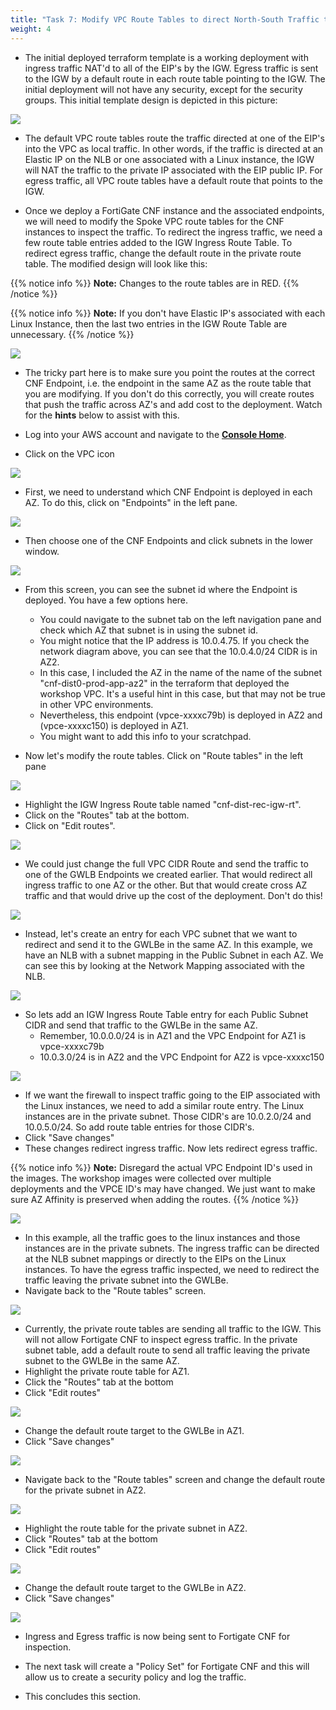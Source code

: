 ```yaml
---
title: "Task 7: Modify VPC Route Tables to direct North-South Traffic to Fortigate CNF for inspection"
weight: 4
---
```


* The initial deployed terraform template is a working deployment with ingress traffic NAT'd to all of the EIP's by the IGW. Egress traffic is sent to the IGW by a default route in each route table pointing to the IGW. The initial deployment will not have any security, except for the security groups. This initial template design is depicted in this picture:

![](../images/image-mdw-cap.png)

* The default VPC route tables route the traffic directed at one of the EIP's into the VPC as local traffic. In other words, if the traffic is directed at an Elastic IP on the NLB or one associated with a Linux instance, the IGW will NAT the traffic to the private IP associated with the EIP public IP. For egress traffic, all VPC route tables have a default route that points to the IGW.

* Once we deploy a FortiGate CNF instance and the associated endpoints, we will need to modify the Spoke VPC route tables for the CNF instances to inspect the traffic. To redirect the ingress traffic, we need a few route table entries added to the IGW Ingress Route Table. To redirect egress traffic, change the default route in the private route table. The modified design will look like this:

{{% notice info %}}
**Note:** Changes to the route tables are in RED.
{{% /notice %}}

{{% notice info %}}
**Note:** If you don't have Elastic IP's associated with each Linux Instance, then the last two entries in the IGW Route Table are unnecessary.
{{% /notice %}}

![](../images/image-mdw-cap-modified.png)

* The tricky part here is to make sure you point the routes at the correct CNF Endpoint, i.e. the endpoint in the same AZ as the route table that you are modifying. If you don't do this correctly, you will create routes that push the traffic across AZ's and add cost to the deployment. Watch for the **hints** below to assist with this.

* Log into your AWS account and navigate to the [**Console Home**](https://us-west-2.console.aws.amazon.com/console/home?region=us-west-2#).
* Click on the VPC icon

![](../images/image-t7-1.png)

* First, we need to understand which CNF Endpoint is deployed in each AZ. To do this, click on "Endpoints" in the left pane.

![](../images/image-t7-1a.png)

* Then choose one of the CNF Endpoints and click subnets in the lower window.

![](../images/image-t7-1b.png)

* From this screen, you can see the subnet id where the Endpoint is deployed. You have a few options here. 
  * You could navigate to the subnet tab on the left navigation pane and check which AZ that subnet is in using the subnet id. 
  * You might notice that the IP address is 10.0.4.75. If you check the network diagram above, you can see that the 10.0.4.0/24 CIDR is in AZ2. 
  * In this case, I included the AZ in the name of the name of the subnet "cnf-dist0-prod-app-az2" in the terraform that deployed the workshop VPC. It's a useful hint in this case, but that may not be true in other VPC environments. 
  * Nevertheless, this endpoint (vpce-xxxxc79b) is deployed in AZ2 and (vpce-xxxxc150) is deployed in AZ1. 
  * You might want to add this info to your scratchpad.

* Now let's modify the route tables. Click on "Route tables" in the left pane

![](../images/image-t7-2.png)

* Highlight the IGW Ingress Route table named "cnf-dist-rec-igw-rt". 
* Click on the "Routes" tab at the bottom. 
* Click on "Edit routes".

![](../images/image-t7-3.png)

* We could just change the full VPC CIDR Route and send the traffic to one of the GWLB Endpoints we created earlier. That would redirect all ingress traffic to one AZ or the other. But that would create cross AZ traffic and that would drive up the cost of the deployment. Don't do this!

![](../images/image-t7-4.png)

* Instead, let's create an entry for each VPC subnet that we want to redirect and send it to the GWLBe in the same AZ. In this example, we have an NLB with a subnet mapping in the Public Subnet in each AZ. We can see this by looking at the Network Mapping associated with the NLB. 

![](../images/image-t7-5.png)

* So lets add an IGW Ingress Route Table entry for each Public Subnet CIDR and send that traffic to the GWLBe in the same AZ. 
  * Remember, 10.0.0.0/24 is in AZ1 and the VPC Endpoint for AZ1 is vpce-xxxxc79b
  * 10.0.3.0/24 is in AZ2 and the VPC Endpoint for AZ2 is vpce-xxxxc150

![](../images/image-t7-6.png)

* If we want the firewall to inspect traffic going to the EIP associated with the Linux instances, we need to add a similar route entry. The Linux instances are in the private subnet. Those CIDR's are 10.0.2.0/24 and 10.0.5.0/24. So add route table entries for those CIDR's.
* Click "Save changes"
* These changes redirect ingress traffic. Now lets redirect egress traffic.

{{% notice info %}}
**Note:** Disregard the actual VPC Endpoint ID's used in the images. The workshop images were collected over multiple deployments and the VPCE ID's may have changed. We just want to make sure AZ Affinity is preserved when adding the routes.
{{% /notice %}}

![](../images/image-t7-7.png)

* In this example, all the traffic goes to the linux instances and those instances are in the private subnets. The ingress traffic can be directed at the NLB subnet mappings or directly to the EIPs on the Linux instances. To have the egress traffic inspected, we need to redirect the traffic leaving the private subnet into the GWLBe. 
* Navigate back to the "Route tables" screen.

![](../images/image-t7-8.png)

* Currently, the private route tables are sending all traffic to the IGW. This will not allow Fortigate CNF to inspect egress traffic. In the private subnet table, add a default route to send all traffic leaving the private subnet to the GWLBe in the same AZ. 
* Highlight the private route table for AZ1.
* Click the "Routes" tab at the bottom
* Click "Edit routes"

![](../images/image-t7-9.png)

* Change the default route target to the GWLBe in AZ1.
* Click "Save changes"

![](../images/image-t7-10.png)

* Navigate back to the "Route tables" screen and change the default route for the private subnet in AZ2. 

![](../images/image-t7-11.png)

* Highlight the route table for the private subnet in AZ2.
* Click "Routes" tab at the bottom
* Click "Edit routes"

![](../images/image-t7-12.png)

* Change the default route target to the GWLBe in AZ2.
* Click "Save changes"

![](../images/image-t7-13.png)

* Ingress and Egress traffic is now being sent to Fortigate CNF for inspection.

* The next task will create a "Policy Set" for Fortigate CNF and this will allow us to create a security policy and log the traffic.

* This concludes this section.
